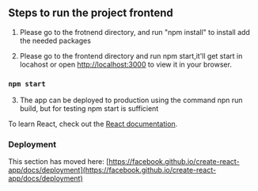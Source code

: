 ## Steps to run the project frontend

1. Please go to the frotnend directory, and run "npm install" to install add the needed packages

2. Please go to the frontend directory and run npm start,it'll get start in locahost
or open [http://localhost:3000](http://localhost:3000) to view it in your browser.
### `npm start`

3. The app can be deployed to production using the command npn run build, but for testing npm start is sufficient

To learn React, check out the [React documentation](https://reactjs.org/).

### Deployment

This section has moved here: [https://facebook.github.io/create-react-app/docs/deployment](https://facebook.github.io/create-react-app/docs/deployment)

